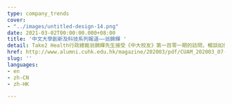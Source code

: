 ```yaml
---
type: company_trends
cover:
- "../images/untitled-design-14.png"
date: 2021-03-02T00:00:00.000+08:00
title: '中文大學創新及科技系列報道——翁錦輝 '
detail: Take2 Health行政總裁翁錦輝先生接受《中大校友》第一百零一期的訪問，暢談如何推動大眾及早進行早期鼻咽癌篩查，為社會帶來正面影響。
href: http://www.alumni.cuhk.edu.hk/magazine/202003/pdf/CUAM_202003_07-09.pdf
slug: ''
languages:
- en
- zh-CN
- zh-HK

---
```

